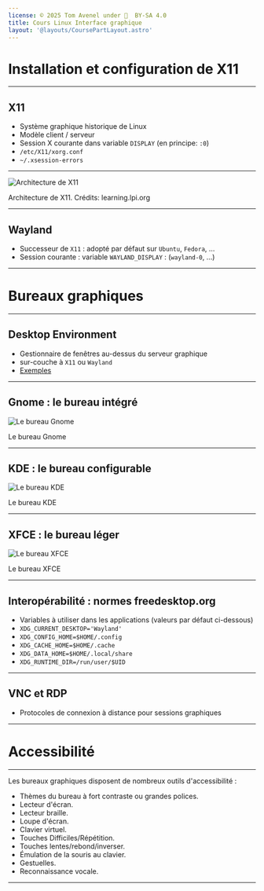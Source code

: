 ```yaml
---
license: © 2025 Tom Avenel under 󰵫  BY-SA 4.0
title: Cours Linux Interface graphique
layout: '@layouts/CoursePartLayout.astro'
---
```


# Installation et configuration de X11

---

## X11

- Système graphique historique de Linux
- Modèle client / serveur
- Session X courante dans variable `DISPLAY` (en principe: `:0`)
- `/etc/X11/xorg.conf`
- `~/.xsession-errors`

---

![Architecture de X11](https://learning.lpi.org/en/learning-materials/102-500/106/106.1/106.1_01/images/image_01.png)

<div class="caption">Architecture de X11. Crédits: learning.lpi.org</div>

---

## Wayland

- Successeur de `X11` : adopté par défaut sur `Ubuntu`, `Fedora`, …
- Session courante : variable `WAYLAND_DISPLAY` : (`wayland-0`, …)

---

# Bureaux graphiques

---

## Desktop Environment

- Gestionnaire de fenêtres au-dessus du serveur graphique
- sur-couche à `X11` ou `Wayland`
- [Exemples](https://linux.goffinet.org/administration/introduction-a-linux/environnements-de-bureau/)

---

## Gnome : le bureau intégré

![Le bureau Gnome](https://learning.lpi.org/en/learning-materials/102-500/106/106.2/106.2_01/images/gnome-debian-10.1.0.png)

<div class="caption">Le bureau Gnome</div>

---

## KDE : le bureau configurable

![Le bureau KDE](https://learning.lpi.org/en/learning-materials/102-500/106/106.2/106.2_01/images/kde-opensuse-15.1.png)

<div class="caption">Le bureau KDE</div>

---

## XFCE : le bureau léger

![Le bureau XFCE](https://learning.lpi.org/en/learning-materials/102-500/106/106.2/106.2_01/images/xfce-manjaro-18.1.0.png)

<div class="caption">Le bureau XFCE</div>

---

## Interopérabilité : normes freedesktop.org

- Variables à utiliser dans les applications (valeurs par défaut ci-dessous)
- `XDG_CURRENT_DESKTOP='Wayland'`
- `XDG_CONFIG_HOME=$HOME/.config`
- `XDG_CACHE_HOME=$HOME/.cache`
- `XDG_DATA_HOME=$HOME/.local/share`
- `XDG_RUNTIME_DIR=/run/user/$UID`

---

## VNC et RDP

- Protocoles de connexion à distance pour sessions graphiques

---

# Accessibilité

---

Les bureaux graphiques disposent de nombreux outils d'accessibilité :

- Thèmes du bureau à fort contraste ou grandes polices.
- Lecteur d'écran.
- Lecteur braille.
- Loupe d'écran.
- Clavier virtuel.
- Touches Difficiles/Répétition.
- Touches lentes/rebond/inverser.
- Émulation de la souris au clavier.
- Gestuelles.
- Reconnaissance vocale.

---

<!-- Annexe : liste des TPs -->

[tp-ligne-commande]: tp-ligne-commande.md
[tp-systeme]: tp-systeme.md
[tp-grub]: tp-grub.md
[tp-shared-lib]: tp-shared-lib.md
[tp-rpm-apt]: tp-rpm-apt.md
[tp-texte]: tp-texte.md
[tp-fichiers]: tp-fichiers.md
[tp-redirections]: tp-redirections.md
[tp-process]: tp-process.md
[tp-fichiers-avance]: tp-fichiers-avance.md
[tp-partitions]: tp-partitions.md
[tp-cron]: tp-cron.md
[tp-lang]: tp-lang.md
[tp-smtp]: /cours/cloud/exo-smtp.md
[tp-syslog]: tp-syslog.md
[tp-network]: tp-network.md
[tp-security]: tp-security.md
[tp-ssh-gpg]: tp-ssh-gpg.md

